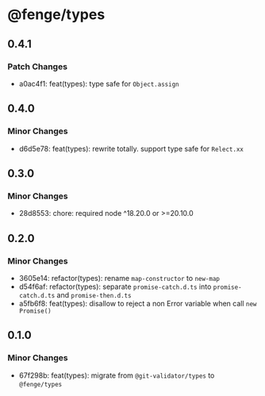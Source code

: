 # @fenge/types

## 0.4.1

### Patch Changes

- a0ac4f1: feat(types): type safe for `Object.assign`

## 0.4.0

### Minor Changes

- d6d5e78: feat(types): rewrite totally. support type safe for `Relect.xx`

## 0.3.0

### Minor Changes

- 28d8553: chore: required node ^18.20.0 or >=20.10.0

## 0.2.0

### Minor Changes

- 3605e14: refactor(types): rename `map-constructor` to `new-map`
- d54f6af: refactor(types): separate `promise-catch.d.ts` into `promise-catch.d.ts` and `promise-then.d.ts`
- a5fb6f8: feat(types): disallow to reject a non Error variable when call `new Promise()`

## 0.1.0

### Minor Changes

- 67f298b: feat(types): migrate from `@git-validator/types` to `@fenge/types`
